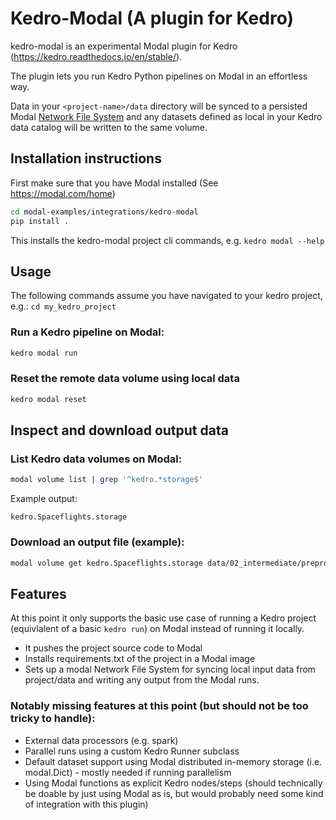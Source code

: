 # Kedro-Modal (A plugin for Kedro)

kedro-modal is an experimental Modal plugin for Kedro (https://kedro.readthedocs.io/en/stable/).

The plugin lets you run Kedro Python pipelines on Modal in an effortless way.

Data in your `<project-name>/data` directory will be synced to a persisted Modal [Network File System](/docs/guide/network-file-systems) and any datasets defined as local in your Kedro data catalog will be written to the same volume.

## Installation instructions

First make sure that you have Modal installed (See https://modal.com/home)

```bash
cd modal-examples/integrations/kedro-modal
pip install .
```

This installs the kedro-modal project cli commands, e.g. `kedro modal --help`

## Usage

The following commands assume you have navigated to your kedro project, e.g.:
`cd my_kedro_project`

### Run a Kedro pipeline on Modal:

```bash
kedro modal run
```

### Reset the remote data volume using local data

```bash
kedro modal reset
```

## Inspect and download output data

### List Kedro data volumes on Modal:

```bash
modal volume list | grep '^kedro.*storage$'
```

Example output:

```
kedro.Spaceflights.storage
```

### Download an output file (example):

```bash
modal volume get kedro.Spaceflights.storage data/02_intermediate/preprocessed_shuttles.pq .
```

## Features

At this point it only supports the basic use case of running a Kedro project (equivlalent of a basic `kedro run`) on Modal instead of running it locally.

- It pushes the project source code to Modal
- Installs requirements.txt of the project in a Modal image
- Sets up a modal Network File System for syncing local input data from project/data and writing any output from the Modal runs.

### Notably missing features at this point (but should not be too tricky to handle):

- External data processors (e.g. spark)
- Parallel runs using a custom Kedro Runner subclass
- Default dataset support using Modal distributed in-memory storage (i.e. modal.Dict) - mostly needed if running parallelism
- Using Modal functions as explicit Kedro nodes/steps (should technically be doable by just using Modal as is, but would probably need some kind of integration with this plugin)
